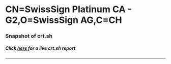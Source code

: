 # CN=SwissSign Platinum CA - G2,O=SwissSign AG,C=CH
### Snapshot of crt.sh
##### Click [here](https://crt.sh/?q=Serial_0BCA8DB4E2DF4497F5219B816B9618) for a live crt.sh report

---
